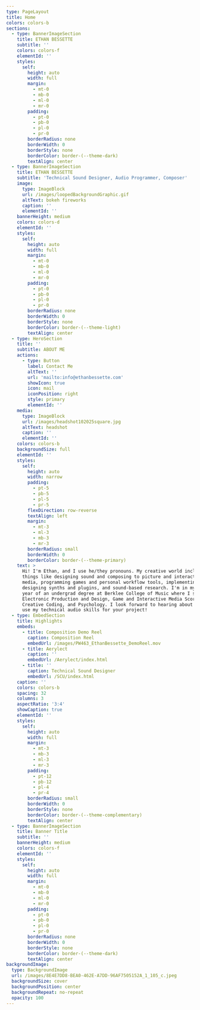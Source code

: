 ```yaml
---
type: PageLayout
title: Home
colors: colors-b
sections:
  - type: BannerImageSection
    title: ETHAN BESSETTE
    subtitle: ''
    colors: colors-f
    elementId: ''
    styles:
      self:
        height: auto
        width: full
        margin:
          - mt-0
          - mb-0
          - ml-0
          - mr-0
        padding:
          - pt-0
          - pb-0
          - pl-0
          - pr-0
        borderRadius: none
        borderWidth: 0
        borderStyle: none
        borderColor: border-(--theme-dark)
        textAlign: center
  - type: BannerImageSection
    title: ETHAN BESSETTE
    subtitle: 'Technical Sound Designer, Audio Programmer, Composer'
    image:
      type: ImageBlock
      url: /images/loopedBackgroundGraphic.gif
      altText: bokeh fireworks
      caption: ''
      elementId: ''
    bannerHeight: medium
    colors: colors-d
    elementId: ''
    styles:
      self:
        height: auto
        width: full
        margin:
          - mt-0
          - mb-0
          - ml-0
          - mr-0
        padding:
          - pt-0
          - pb-0
          - pl-0
          - pr-0
        borderRadius: none
        borderWidth: 0
        borderStyle: none
        borderColor: border-(--theme-light)
        textAlign: center
  - type: HeroSection
    title: ''
    subtitle: ABOUT ME
    actions:
      - type: Button
        label: Contact Me
        altText: ''
        url: 'mailto:info@ethanbessette.com'
        showIcon: true
        icon: mail
        iconPosition: right
        style: primary
        elementId: ''
    media:
      type: ImageBlock
      url: /images/headshot102025square.jpg
      altText: headshot
      caption: ''
      elementId: ''
    colors: colors-b
    backgroundSize: full
    elementId: ''
    styles:
      self:
        height: auto
        width: narrow
        padding:
          - pt-5
          - pb-5
          - pl-5
          - pr-5
        flexDirection: row-reverse
        textAlign: left
        margin:
          - mt-3
          - ml-3
          - mb-3
          - mr-3
        borderRadius: small
        borderWidth: 0
        borderColor: border-(--theme-primary)
    text: >
      Hi! I'm Ethan, and I use he/they pronouns. My creative world includes
      things like designing sound and composing to picture and interactive
      media, programming games and personal workflow tools, implementing audio,
      designing synths and plugins, and sound-based research. I'm in my final
      year of an undergrad degree at Berklee College of Music where I study
      Electronic Production and Design, Game and Interactive Media Scoring,
      Creative Coding, and Psychology. I look forward to hearing about how I can
      use my technical audio skills for your project!
  - type: EmbedSection
    title: Highlights
    embeds:
      - title: Composition Demo Reel
        caption: Composition Reel
        embedUrl: /images/PW463_EthanBessette_DemoReel.mov
      - title: Aerylect
        caption: ''
        embedUrl: /Aerylect/index.html
      - title: ''
        caption: Technical Sound Designer
        embedUrl: /SCU/index.html
    caption: ''
    colors: colors-b
    spacing: 32
    columns: 3
    aspectRatio: '3:4'
    showCaption: true
    elementId: ''
    styles:
      self:
        height: auto
        width: full
        margin:
          - mt-3
          - mb-3
          - ml-3
          - mr-3
        padding:
          - pt-12
          - pb-12
          - pl-4
          - pr-4
        borderRadius: small
        borderWidth: 0
        borderStyle: none
        borderColor: border-(--theme-complementary)
        textAlign: center
  - type: BannerImageSection
    title: Banner Title
    subtitle: ''
    bannerHeight: medium
    colors: colors-f
    elementId: ''
    styles:
      self:
        height: auto
        width: full
        margin:
          - mt-0
          - mb-0
          - ml-0
          - mr-0
        padding:
          - pt-0
          - pb-0
          - pl-0
          - pr-0
        borderRadius: none
        borderWidth: 0
        borderStyle: none
        borderColor: border-(--theme-dark)
        textAlign: center
backgroundImage:
  type: BackgroundImage
  url: /images/8E4E7DD8-BEA0-462E-A7DD-96AF7505152A_1_105_c.jpeg
  backgroundSize: cover
  backgroundPosition: center
  backgroundRepeat: no-repeat
  opacity: 100
---
```

